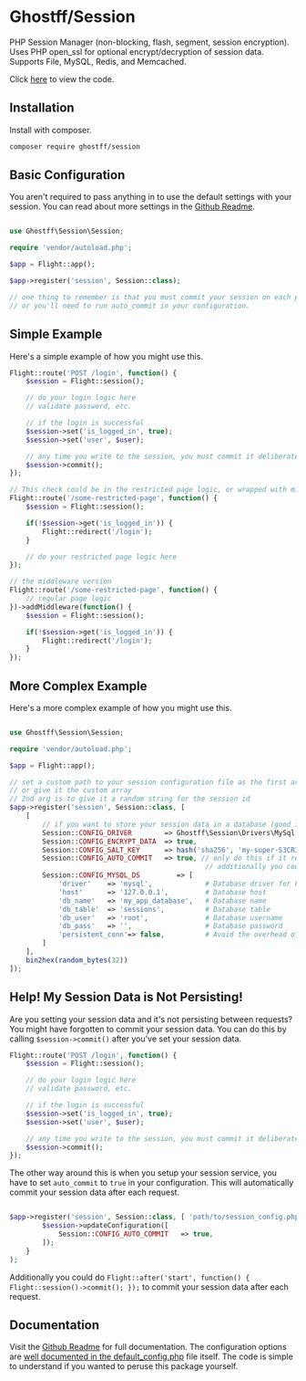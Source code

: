 # Ghostff/Session

PHP Session Manager (non-blocking, flash, segment, session encryption). Uses PHP open_ssl for optional encrypt/decryption of session data. Supports File, MySQL, Redis, and Memcached.

Click [here](https://github.com/Ghostff/Session) to view the code.

## Installation

Install with composer.

```bash
composer require ghostff/session
```

## Basic Configuration

You aren't required to pass anything in to use the default settings with your session. You can read about more settings in the [Github Readme](https://github.com/Ghostff/Session).

```php

use Ghostff\Session\Session;

require 'vendor/autoload.php';

$app = Flight::app();

$app->register('session', Session::class);

// one thing to remember is that you must commit your session on each page load
// or you'll need to run auto_commit in your configuration. 
```

## Simple Example

Here's a simple example of how you might use this.

```php
Flight::route('POST /login', function() {
	$session = Flight::session();

	// do your login logic here
	// validate password, etc.

	// if the login is successful
	$session->set('is_logged_in', true);
	$session->set('user', $user);

	// any time you write to the session, you must commit it deliberately.
	$session->commit();
});

// This check could be in the restricted page logic, or wrapped with middleware.
Flight::route('/some-restricted-page', function() {
	$session = Flight::session();

	if(!$session->get('is_logged_in')) {
		Flight::redirect('/login');
	}

	// do your restricted page logic here
});

// the middleware version
Flight::route('/some-restricted-page', function() {
	// regular page logic
})->addMiddleware(function() {
	$session = Flight::session();

	if(!$session->get('is_logged_in')) {
		Flight::redirect('/login');
	}
});
```

## More Complex Example

Here's a more complex example of how you might use this.

```php

use Ghostff\Session\Session;

require 'vendor/autoload.php';

$app = Flight::app();

// set a custom path to your session configuration file as the first arg
// or give it the custom array
// 2nd arg is to give it a random string for the session id
$app->register('session', Session::class, [ 
	[
		// if you want to store your session data in a database (good if you want something like, "log me out of all devices" functionality)
		Session::CONFIG_DRIVER        => Ghostff\Session\Drivers\MySql::class,
		Session::CONFIG_ENCRYPT_DATA  => true,
		Session::CONFIG_SALT_KEY      => hash('sha256', 'my-super-S3CR3T-salt'), // please change this to be something else
		Session::CONFIG_AUTO_COMMIT   => true, // only do this if it requires it and/or it's hard to commit() your session.
												// additionally you could do Flight::after('start', function() { Flight::session()->commit(); });
		Session::CONFIG_MYSQL_DS         => [
			'driver'    => 'mysql',             # Database driver for PDO dns eg(mysql:host=...;dbname=...)
			'host'      => '127.0.0.1',         # Database host
			'db_name'   => 'my_app_database',   # Database name
			'db_table'  => 'sessions',          # Database table
			'db_user'   => 'root',              # Database username
			'db_pass'   => '',                  # Database password
			'persistent_conn'=> false,          # Avoid the overhead of establishing a new connection every time a script needs to talk to a database, resulting in a faster web application. FIND THE BACKSIDE YOURSELF
		]
	], 
	bin2hex(random_bytes(32)) 
]);
```

## Help! My Session Data is Not Persisting!

Are you setting your session data and it's not persisting between requests? You might have forgotten to commit your session data. You can do this by calling `$session->commit()` after you've set your session data.

```php
Flight::route('POST /login', function() {
	$session = Flight::session();

	// do your login logic here
	// validate password, etc.

	// if the login is successful
	$session->set('is_logged_in', true);
	$session->set('user', $user);

	// any time you write to the session, you must commit it deliberately.
	$session->commit();
});
```

The other way around this is when you setup your session service, you have to set `auto_commit` to `true` in your configuration. This will automatically commit your session data after each request.

```php

$app->register('session', Session::class, [ 'path/to/session_config.php', bin2hex(random_bytes(32)) ], function(Session $session) {
		$session->updateConfiguration([
			Session::CONFIG_AUTO_COMMIT   => true,
		]);
	}
);
```

Additionally you could do `Flight::after('start', function() { Flight::session()->commit(); });` to commit your session data after each request.

## Documentation

Visit the [Github Readme](https://github.com/Ghostff/Session) for full documentation. The configuration options are [well documented in the default_config.php](https://github.com/Ghostff/Session/blob/master/src/default_config.php) file itself. The code is simple to understand if you wanted to peruse this package yourself.
```